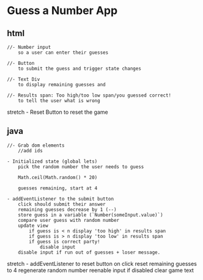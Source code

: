 # Guess a Number App

## html
    //- Number input
        so a user can enter their guesses

    //- Button
        to submit the guess and trigger state changes

    //- Text Div
        to display remaining guesses and 

    //- Results span: Too high/too low span/you guessed correct!
        to tell the user what is wrong

stretch
    - Reset Button
        to reset the game

## java
    //- Grab dom elements
        //add ids

    - Initialized state (global lets)
        pick the random number the user needs to guess

        Math.ceil(Math.random() * 20)

        guesses remaining, start at 4

    - addEventListener to the submit button
        click should submit their answer
        remaining guesses decrease by 1 (--)
        store guess in a variable (`Number(someInput.value)`)
        compare user guess with random number
        update view
            if guess is < n display 'too high' in results span
            if guess is > n display 'too low' in results span
            if guess is correct party!
                disable input
        disable input if run out of guesses + loser message.
    
stretch
    - addEventListener to reset button
        on click reset remaining guesses to 4
        regenerate random number
        reenable input if disabled
        clear game text


